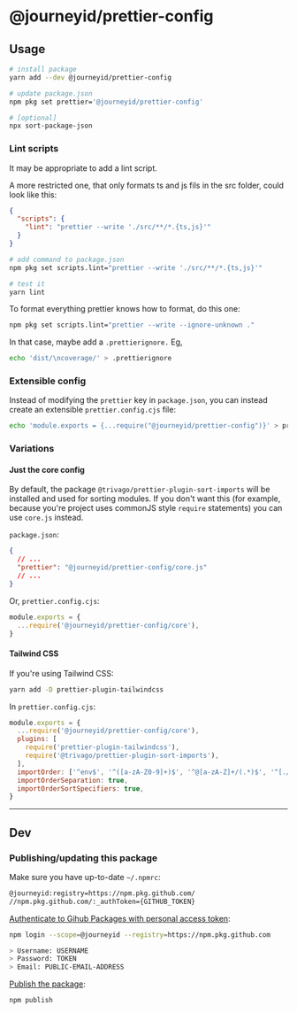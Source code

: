 # @journeyid/prettier-config

## Usage

```bash
# install package
yarn add --dev @journeyid/prettier-config

# update package.json
npm pkg set prettier='@journeyid/prettier-config'

# [optional]
npx sort-package-json
```

### Lint scripts

It may be appropriate to add a lint script.

A more restricted one, that only formats ts and js fils in the src folder, could look like this:

```json
{
  "scripts": {
    "lint": "prettier --write './src/**/*.{ts,js}'"
  }
}
```

```sh
# add command to package.json
npm pkg set scripts.lint="prettier --write './src/**/*.{ts,js}'"

# test it
yarn lint
```

To format everything prettier knows how to format, do this one:

```sh
npm pkg set scripts.lint="prettier --write --ignore-unknown ."
```

In that case, maybe add a `.prettierignore.` Eg,

```sh
echo 'dist/\ncoverage/' > .prettierignore
```

### Extensible config

Instead of modifying the `prettier` key in `package.json`, you can instead create an extensible `prettier.config.cjs` file:

```bash
echo 'module.exports = {...require("@journeyid/prettier-config")}' > prettier.config.cjs
```

### Variations

#### Just the core config

By default, the package `@trivago/prettier-plugin-sort-imports` will be installed and used for sorting modules. If you don't want this (for example, because you're project uses commonJS style `require` statements) you can use `core.js` instead.

`package.json`:

```json
{
  // ...
  "prettier": "@journeyid/prettier-config/core.js"
  // ...
}
```

Or, `prettier.config.cjs`:

```js
module.exports = {
  ...require('@journeyid/prettier-config/core'),
}
```

#### Tailwind CSS

If you're using Tailwind CSS:

```bash
yarn add -D prettier-plugin-tailwindcss
```

In `prettier.config.cjs`:

```js
module.exports = {
  ...require('@journeyid/prettier-config/core'),
  plugins: [
    require('prettier-plugin-tailwindcss'),
    require('@trivago/prettier-plugin-sort-imports'),
  ],
  importOrder: ['^env$', '^([a-zA-Z0-9]+)$', '^@[a-zA-Z]+/(.*)$', '^[./]'],
  importOrderSeparation: true,
  importOrderSortSpecifiers: true,
}
```

---

## Dev

### Publishing/updating this package

Make sure you have up-to-date `~/.npmrc`:

```txt
@journeyid:registry=https://npm.pkg.github.com/
//npm.pkg.github.com/:_authToken={GITHUB_TOKEN}
```

[Authenticate to Gihub Packages with personal access token](https://docs.github.com/en/packages/working-with-a-github-packages-registry/working-with-the-npm-registry#authenticating-with-a-personal-access-token):

```bash
npm login --scope=@journeyid --registry=https://npm.pkg.github.com

> Username: USERNAME
> Password: TOKEN
> Email: PUBLIC-EMAIL-ADDRESS
```

[Publish the package](https://docs.github.com/en/packages/working-with-a-github-packages-registry/working-with-the-npm-registry#publishing-a-package-using-a-local-npmrc-file):

```bash
npm publish
```
